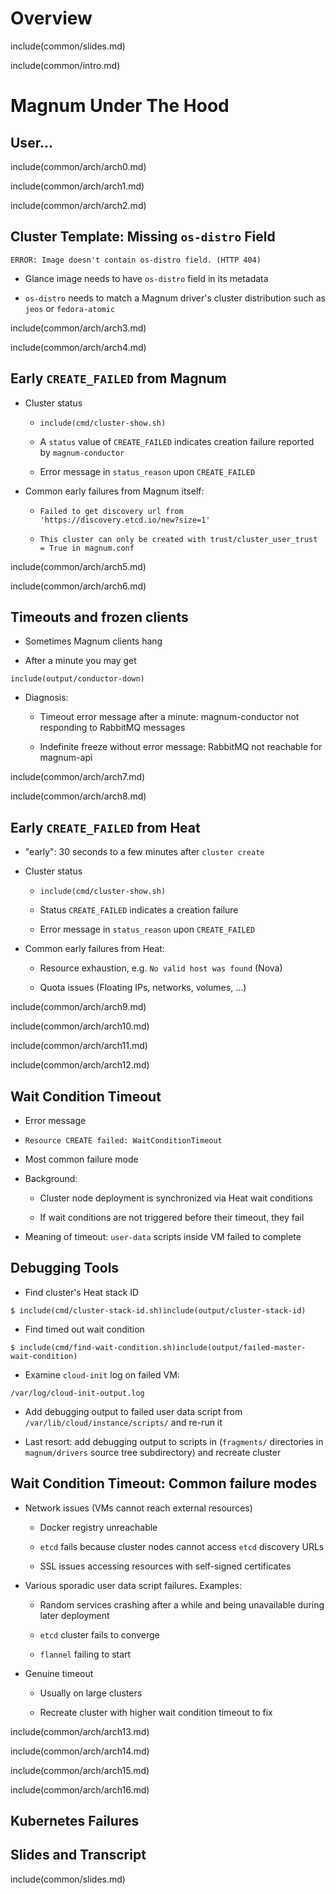 # Overview

include(common/slides.md)

include(common/intro.md)

# Magnum Under The Hood

<!--

# Magnum Under The Hood

Now that we've got a general idea of what Magnum is all about we'll zoom in a
bit and accompany a cluster through its whole life cycle.

-->

## User...

include(common/arch/arch0.md)

<!--

# User...

Like many stories in our profession, this one starts with a user. That user
operates a Magnum client.

![User...](img/magnum_architecture_0.PNG)

-->

include(common/arch/arch1.md)

<!--

# User and Magnum API

A client alone is not very useful, so on the other side we have the Magnum API
running on the cloud's OpenStack controller. The user interacts with Magnum
through this API.

![User and Magnum API](img/magnum_architecture_1.PNG)

-->

include(common/arch/arch2.md)


<!--

# Describe Cluster in ClusterTemplate

As mentioned before, the first thing we need is a cluster template. This is how
the user tells Magnum which orchestration engine to provide, and which image to
use and many other things.

![Describe Cluster in ClusterTemplate](img/magnum_architecture_2.PNG)

-->



## Cluster Template: Missing `os-distro` Field

```
ERROR: Image doesn't contain os-distro field. (HTTP 404)
```

* Glance image needs to have `os-distro` field in its metadata

* `os-distro` needs to match a Magnum driver's cluster distribution such as
  `jeos` or `fedora-atomic`

<!--

## Cluster Template: Missing `os-distro` Field

At this point we can already encounter a problem. It's trivial to solve but the
error message leaves something to be desired, so we will cover it here:

```
ERROR: Image doesn't contain os-distro field. (HTTP 404)
```

This happens if the Glance image does not have an `os-distro` field in its
metadata. Magnum uses this field to determine which driver to use, so set it to
fix this problem.

-->

include(common/arch/arch3.md)

<!--

# Create Cluster...

Now that we have a Cluster Template we can create the cluster itself.

![Create Cluster...](img/magnum_architecture_3.PNG)

-->

include(common/arch/arch4.md)

<!--

# ...based on ClusterTemplate

For that you'll need to reference the cluster template by name or UUID.

![...based on ClusterTemplate](img/magnum_architecture_4.PNG)

-->

## Early `CREATE_FAILED` from Magnum

* Cluster status

  * `include(cmd/cluster-show.sh)`

  * A `status` value of `CREATE_FAILED` indicates creation failure
    reported by `magnum-conductor`

  * Error message in `status_reason` upon `CREATE_FAILED`

* Common early failures from Magnum itself:

  * `Failed to get discovery url from 'https://discovery.etcd.io/new?size=1'`

  * `This cluster can only be created with trust/cluster_user_trust = True in magnum.conf`

<!--

There are a couple of ways cluster creation can fail early on. All of these
are validation errors that happen inside Magnum, before Magnum even talks to
other service. To see them we need to take a look at the cluster's status with
a `cluster show` command:

```
include(cmd/cluster-show.sh)
```

Much like Heat, magnum's `cluster create` command will return immediately and
report succcess if the creation request was issued successfully. To get the
cluster's status we need to poll the Magnum API with `cluster show`.

In its output we look at the `status` and `status_reason` field. If `status`
indicates an error status such as `CREATE_FAILED` we'll usually find a helpful
error message in `stack_status_reason`. Failures at this stage usually happen
due to Magnum being unable to create a new etcd cluster:

```
Failed to get discovery url from 'https://discovery.etcd.io/new?size=1'
```

If you use Newton you may also encounter this message about `cluster_user_trust`:

`This cluster can only be created with trust/cluster_user_trust = True in magnum.conf`

In later Openstack releases this check and message have been removed: the lack
of this setting causes problems much later now. We'll take another look at that
during Kubernetes debugging.

-->

include(common/arch/arch5.md)

<!--

# API to Conductor: "Create Cluster, please"

Now that the Magnum API has gotten a request to create a cluster, it passes a
RabbitMQ message to its backend service, magnum-conductor, which is tasked with
the actual work of creating the cluster.

![API to Conductor: "Create Cluster, please"](img/magnum_architecture_5.PNG)

-->

include(common/arch/arch6.md)

<!--

# Generate a Heat Template Matching Cluster

Now magnum-conductor looks at both the Cluster's and the Cluster Template's
attributes and uses that information to stitch together a Heat template
implementing the cluster the user requested, in our case a Kubernetes cluster
on OpenSUSE.

![Generate a Heat Template Matching Cluster](img/magnum_architecture_6.PNG)

-->

## Timeouts and frozen clients

* Sometimes Magnum clients hang

* After a minute you may get

```
include(output/conductor-down) 
```

* Diagnosis:

  * Timeout error message after a minute: magnum-conductor not
    responding to RabbitMQ messages

  * Indefinite freeze without error message: RabbitMQ not reachable for
    magnum-api

<!--

## Timeouts and frozen clients

Before we get to problems during cluster creation let's look at a Magnum API
error that may be a bit puzzling if it occurs: Sometimes Magnum clients hang.

```
include(output/conductor-down) 
```

Sometimes you get this error message after about a minute, sometimes it just
hangs. In the first case the problem happens because there's no
`magnum-conductor` processing messages `magnum-api` drops into RabbitMQ. In the
second case you are dealing with a RabbitMQ outage. In both cases just make
sure these services run.

-->

include(common/arch/arch7.md)

<!--

# Send Heat Template to Heat API

Now that Magnum has generated its compound Heat template, it sends that Heat
template to the Heat API...

![Send Heat Template to Heat API](img/magnum_architecture_7.PNG)

-->

include(common/arch/arch8.md)

<!--

# Heat Creates VMs and Plumbing

...which goes and spawns Nova instances, interconnects them with Neutron
networks, assigns Floating IPs and adds all the other ingredients that go into
a working Heat stack.

![Heat Creates VMs and Plumbing](img/magnum_architecture_8.PNG)

-->


## Early `CREATE_FAILED` from Heat

* "early": 30 seconds to a few minutes after `cluster create`

* Cluster status

  * `include(cmd/cluster-show.sh)`

  * Status `CREATE_FAILED` indicates a creation failure

  * Error message in `status_reason` upon `CREATE_FAILED`

* Common early failures from Heat:

  * Resource exhaustion, e.g. `No valid host was found` (Nova)

  * Quota issues (Floating IPs, networks, volumes, ...)

<!--

## Early `CREATE_FAILED` from Heat

If cluster creation takes a little longer to fail (on the order of 30 seconds
to a few minutes, depending on cluster size and cloud load) we may see creation
failures passed through from Heat. Again we check the cluster's `status` and
`status_reason` which contains the passed through `stack_status_reason` from
Heat. If we see Heat failures at this early time, it's usually either resource
exhaustion such as the ever popular `No valid host was found` from Nova or the
similarly popular "our cloud admin forgot bumping the default quota of 10
volumes to something more sensible".

-->

include(common/arch/arch9.md)

<!--

# VMs Run Container Friendly OS Image

First of all, the VMs run a container friendly operating system image. That may
be our own OpenSUSE Kubernetes image (which we are still in the process of
pushing upstream), Fedora Atomic, CoreOS or Ubuntu Mesos. That image should
have all or at least most packages required for running the requested container
orchestration engine already installed and Magnum will mostly only configure
them.

![VMs Run Container Friendly OS Image](img/magnum_architecture_9.PNG)

-->

include(common/arch/arch10.md)

<!--

# VMs Run Container Friendly OS Image

Configuration is where the red stuff from earlier comes into play again. I
mentioned before that there is pool of deployment scripts Magnum picks from
when generating its Heat templates. These got passed into Heat as a CloudConfig
resource.

![CloudConfig Snippets...](img/magnum_architecture_10.PNG)

-->

include(common/arch/arch11.md)

<!--

# CloudConfig Snippets Become user-data

This CloudConfig resource ends up as a user-data payload on the Nova instances
now.

![CloudConfig Snippets Become user-data](img/magnum_architecture_11.PNG)

-->

include(common/arch/arch12.md)

<!--

# user-data run by cloud-init

All Magnum instances are cloud images, so they contain cloud-init which will
run the code in its user-data payload on startup.

![user-data run by cloud-init](img/magnum_architecture_12.PNG)

-->

## Wait Condition Timeout

* Error message

 * `Resource CREATE failed: WaitConditionTimeout`

* Most common failure mode

* Background:

  * Cluster node deployment is synchronized via Heat wait conditions

  * If wait conditions are not triggered before their timeout, they fail

* Meaning of timeout: `user-data` scripts inside VM failed to complete

<!--

Now this user data script is where the most common error occurs: the wait
condition timeout.

Just like the other errors, this error will be visible in the cluster's
`status_reason` field: Whenever there is a `Resource CREATE failed:
WaitConditionTimeout`, in there, you are facing this problem.

Wait condition timeouts are the most common failure mode for Magnum clusters.
The causes vary, but most problems will manifest as a wait condition timeout.

Wait conditions are a Heat mechanism the user data scripts use to signal
completion to Heat. If a wait condition's signalling URL is never accessed, it
eventually times out.

-->

## Debugging Tools

* Find cluster's Heat stack ID

```
$ include(cmd/cluster-stack-id.sh)include(output/cluster-stack-id)
```

* Find timed out wait condition

```
$ include(cmd/find-wait-condition.sh)include(output/failed-master-wait-condition)
```

* Examine `cloud-init` log on failed VM:

```
/var/log/cloud-init-output.log
```

* Add debugging output to failed user data script from
  `/var/lib/cloud/instance/scripts/` and re-run it

* Last resort: add debugging output to scripts in (`fragments/` directories in
  `magnum/drivers` source tree subdirectory) and recreate cluster

<!--

While the reasons for the timeout may vary (more on that on the next slide),
debugging always follows the same pattern:

First of all you need to find the cluster's main Heat stack ID:

```
$ include(cmd/cluster-stack-id.sh)include(output/cluster-stack-id)
```

Once you have that Heat stack ID, you need to list its resources and find
the offending `WaitCondition`:

```
$ include(cmd/find-wait-condition.sh)include(output/failed-master-wait-condition)
```

We are only interested in the first and last columns here, hence the `awk` We
need the first column for the resource's name and the last for the sub stack
it's in. We then retrieve the problematic VM's floating IP from that stack's
outputs, log in to it and examine `/var/log/cloud-init-output.log` to figure
out what is wrong with it.

If `cloud-init-output.log` only contains unhelpful information such as 
`Failed running /var/lib/cloud/instance/scripts/part-007`, we can add debugging
output to the script in question and re-run it.

If we need the VM in a pristine state to reproduce the problem, our last resort
is adding debugging output to the `cloud-init` fragments Magnum uses to
assemble its user data payload and recreate the cluster.

-->


## Wait Condition Timeout: Common failure modes

* Network issues (VMs cannot reach external resources)

  * Docker registry unreachable

  * `etcd` fails because cluster nodes cannot access `etcd` discovery URLs

  * SSL issues accessing resources with self-signed certificates

* Various sporadic user data script failures. Examples:

  * Random services crashing after a while and being unavailable during later
    deployment

  * `etcd` cluster fails to converge

  * `flannel` failing to start

* Genuine timeout

  * Usually on large clusters

  * Recreate cluster with higher wait condition timeout to fix

<!--

We do not have the time to go into detail on all possible issues that can
cause WaitCondition timeouts here. Please refer to the 40 minute version of
this talk and its transcript for details. That being said we can quickly sum
them up here:

There are basically three categories:

1. Network issues where the user-data scripts are unable to reach external
   issues or attempt or stumble upon certificate validation talking to a Magnum
   API that uses SSL with self-signed certificates.

2. User data scripts failing sporadically at some stage. There are a ton of
   moving parts in there and sometimes they fail. Some we've seen so far:

   * Random service crashes combined with user data script later expecting the
     service to run.
   * `etcd` or `flannel` acting up when a user data script expects them to work

3. Last but not least, the - normally generous - default timeout of 60 minutes
   for wait conditions may be too low for very large clusters on very busy
   clouds. That's rare, though: the default timeout has been bumped to 60
   minutes to cover most realistic scenarios. In the rare case where you've got
   a successful user data script simply taking to long, recreating the cluster
   with an even bigger timeout will fix the problem.

-->

include(common/arch/arch13.md)

<!--

# cloud-init configures Kubernetes

Since Magnum put together a user-data payload for deploying Kubernetes, we will
hopefully end up with working Kubernetes once cloud-init has run to
conclusion. "Hopefully" because this same process happens on all cluster
instances, which will also need to coordinate with each other using etcd to set
up their Flannel overlay networking, so there are plenty of moving parts and
opportunities for things to go sideways. We'll take a look at some of these
problems in the hands-on part later.

![cloud-init configures Kubernetes](img/magnum_architecture_13.PNG)

-->

include(common/arch/arch14.md)

<!--

# Kubernetes orchestrates Docker

For now, let's assume it all worked out and we now have Kubernetes and Docker for it
to orchestrate configured and working all machines.

![Kubernetes orchestrates Docker](img/magnum_architecture_14.PNG)

-->

include(common/arch/arch15.md)

<!--

So all that's missing now is a workload to run on our freshly created
Kubernetes cluster. Now how do we get that in there?

![Workload in Docker Containers](img/magnum_architecture_15.PNG)

-->

include(common/arch/arch16.md)

<!--

This is where the Magnum API comes into play again: when Magnum creates a
cluster, it knows where the cluster's APIs reside, of course. It also generates
and configures access credentials. The Magnum API is equipped to share that
information with a cluster's creating user, and the Magnum client in turn comes
with a very convenient mechanism for putting that facility to good use: its
cluster-config operation will request access credentials for the container
orchestration engine's API and generate configuration for its native API
client and write it to a file. In our case that client is the kubernetes
client, kubectl. Magnum will also output a shell environment suitable for
pointing the native client to that configuration file.

![Kubernetes Credentials from Magnum API](img/magnum_architecture_16.PNG)

-->

## Kubernetes Failures

<!-- TODO slunkad: fill in some Kubernetes errors (maybe some problems caused by cluster_user_trust=False in situations where the trust token is needed -->

## Slides and Transcript

include(common/slides.md)

<!--

This concludes the introduction part. We are putting up the URL to the slides
again, because the slides and the supporting material (especially the little
code snippets you can paste from in a pinch) will come in handy for the hand-on
part. Does everybody have the slides? If you do not, please download them now.

-->
